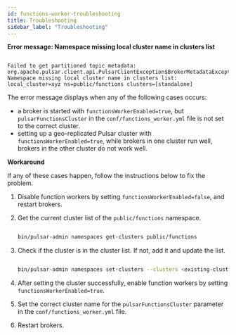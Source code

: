 ```yaml
---
id: functions-worker-troubleshooting
title: Troubleshooting
sidebar_label: "Troubleshooting"
---
```


**Error message: Namespace missing local cluster name in clusters list**

```text

Failed to get partitioned topic metadata: org.apache.pulsar.client.api.PulsarClientException$BrokerMetadataException: Namespace missing local cluster name in clusters list: local_cluster=xyz ns=public/functions clusters=[standalone]

```

The error message displays when any of the following cases occurs:
- a broker is started with `functionsWorkerEnabled=true`, but `pulsarFunctionsCluster` in the `conf/functions_worker.yml` file is not set to the correct cluster.
- setting up a geo-replicated Pulsar cluster with `functionsWorkerEnabled=true`, while brokers in one cluster run well, brokers in the other cluster do not work well.

**Workaround**

If any of these cases happen, follow the instructions below to fix the problem.

1. Disable function workers by setting `functionsWorkerEnabled=false`, and restart brokers.

2. Get the current cluster list of the `public/functions` namespace.

   ```bash

   bin/pulsar-admin namespaces get-clusters public/functions

   ```

3. Check if the cluster is in the cluster list. If not, add it and update the list.

   ```bash

   bin/pulsar-admin namespaces set-clusters --clusters <existing-clusters>,<new-cluster> public/functions

   ```

4. After setting the cluster successfully, enable function workers by setting `functionsWorkerEnabled=true`. 

5. Set the correct cluster name for the `pulsarFunctionsCluster` parameter in the `conf/functions_worker.yml` file.

6. Restart brokers. 
